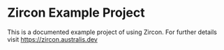 # Zircon Example Project
This is a documented example project of using Zircon. For further details visit https://zircon.australis.dev